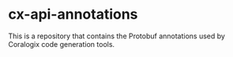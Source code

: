 # cx-api-annotations

This is a repository that contains the Protobuf annotations used by Coralogix
code generation tools.
